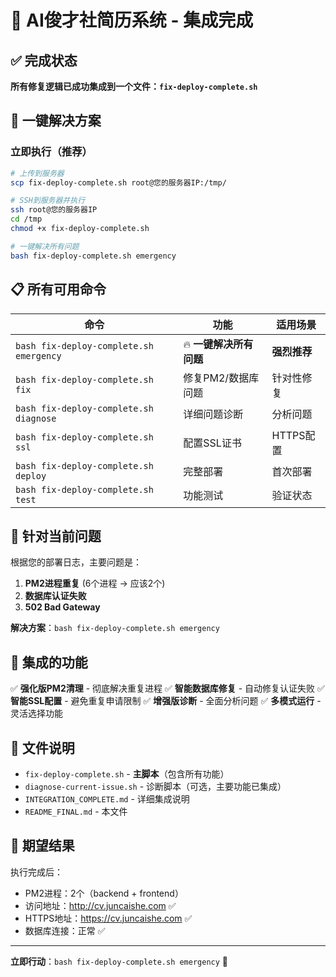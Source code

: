 # 🎉 AI俊才社简历系统 - 集成完成

## ✅ 完成状态

**所有修复逻辑已成功集成到一个文件：`fix-deploy-complete.sh`**

## 🚀 一键解决方案

### 立即执行（推荐）
```bash
# 上传到服务器
scp fix-deploy-complete.sh root@您的服务器IP:/tmp/

# SSH到服务器并执行
ssh root@您的服务器IP
cd /tmp
chmod +x fix-deploy-complete.sh

# 一键解决所有问题
bash fix-deploy-complete.sh emergency
```

## 📋 所有可用命令

| 命令 | 功能 | 适用场景 |
|------|------|----------|
| `bash fix-deploy-complete.sh emergency` | 🔥 **一键解决所有问题** | **强烈推荐** |
| `bash fix-deploy-complete.sh fix` | 修复PM2/数据库问题 | 针对性修复 |
| `bash fix-deploy-complete.sh diagnose` | 详细问题诊断 | 分析问题 |
| `bash fix-deploy-complete.sh ssl` | 配置SSL证书 | HTTPS配置 |
| `bash fix-deploy-complete.sh deploy` | 完整部署 | 首次部署 |
| `bash fix-deploy-complete.sh test` | 功能测试 | 验证状态 |

## 🎯 针对当前问题

根据您的部署日志，主要问题是：
1. **PM2进程重复** (6个进程 → 应该2个)
2. **数据库认证失败** 
3. **502 Bad Gateway**

**解决方案**：`bash fix-deploy-complete.sh emergency`

## 🔧 集成的功能

✅ **强化版PM2清理** - 彻底解决重复进程
✅ **智能数据库修复** - 自动修复认证失败
✅ **智能SSL配置** - 避免重复申请限制
✅ **增强版诊断** - 全面分析问题
✅ **多模式运行** - 灵活选择功能

## 📁 文件说明

- `fix-deploy-complete.sh` - **主脚本**（包含所有功能）
- `diagnose-current-issue.sh` - 诊断脚本（可选，主要功能已集成）
- `INTEGRATION_COMPLETE.md` - 详细集成说明
- `README_FINAL.md` - 本文件

## 🎊 期望结果

执行完成后：
- PM2进程：2个（backend + frontend）
- 访问地址：http://cv.juncaishe.com ✅
- HTTPS地址：https://cv.juncaishe.com ✅
- 数据库连接：正常 ✅

---

**立即行动**：`bash fix-deploy-complete.sh emergency` 🚀 
